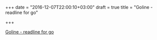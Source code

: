 +++
date = "2016-12-07T22:00:10+03:00"
draft = true
title = "Goline - readline for go"

+++

<p><a href="https://github.com/nemith/goline">Goline - readline for go</a></p>
